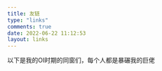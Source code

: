 ```yaml
---
title: 友链
type: "links"
comments: true
date: 2022-06-22 11:12:53
layout: links
---
```


以下是我的OI时期的同窗们，每个人都是暴碾我的巨佬